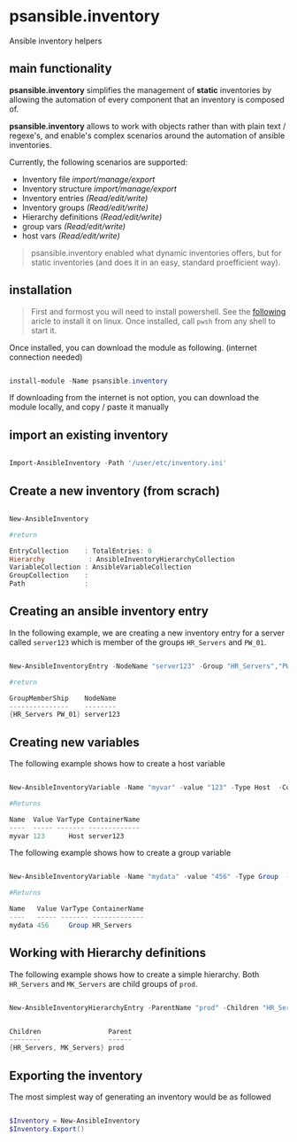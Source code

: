 # psansible.inventory
Ansible inventory helpers

## main functionality

__psansible.inventory__ simplifies the management of __static__ inventories by allowing the automation of every component that an inventory is composed of.

__psansible.inventory__ allows to work with objects rather than with plain text / regexe's, and enable's complex scenarios around the automation of ansible inventories.


Currently, the following scenarios are supported:

- Inventory file *import/manage/export*
- Inventory structure *import/manage/export*
- Inventory entries *(Read/edit/write)*
- Inventory groups *(Read/edit/write)*
- Hierarchy definitions *(Read/edit/write)*
- group vars *(Read/edit/write)*
- host vars *(Read/edit/write)*

> psansible.inventory enabled what dynamic inventories offers, but for static inventories (and does it in an easy, standard proefficient way).



## installation

> First and formost you will need to install powershell. See the [following](https://docs.microsoft.com/en-us/powershell/scripting/install/installing-powershell-core-on-linux?view=powershell-7.1) aricle to install it on linux.
Once installed, call `pwsh` from any shell to start it.

Once installed, you can download the module as following. (internet connection needed)

```powershell

install-module -Name psansible.inventory

```

If downloading from the internet is not option, you can download the module locally, and copy / paste it manually

## import an existing inventory

```powershell

Import-AnsibleInventory -Path '/user/etc/inventory.ini'

```

## Create a new inventory (from scrach)

```powershell

New-AnsibleInventory

#return

EntryCollection    : TotalEntries: 0
Hierarchy           : AnsibleInventoryHierarchyCollection
VariableCollection : AnsibleVariableCollection
GroupCollection    : 
Path               : 

```

## Creating an ansible inventory entry

In the following example, we are creating a new inventory entry for a server called ```server123``` which is member of the groups ```HR_Servers``` and ```PW_01```.

```powershell

New-AnsibleInventoryEntry -NodeName "server123" -Group "HR_Servers","PW_01"

#return

GroupMemberShip    NodeName
---------------    --------
{HR_Servers PW_01} server123

```

## Creating new variables

The following example shows how to create a host variable

```powershell

New-AnsibleInventoryVariable -Name "myvar" -value "123" -Type Host  -ContainerName "server123"

#Returns

Name  Value VarType ContainerName
----  ----- ------- -------------
myvar 123      Host server123

```
The following example shows how to create a group variable

```powershell

New-AnsibleInventoryVariable -Name "mydata" -value "456" -Type Group  -ContainerName "HR_Servers"

#Returns

Name   Value VarType ContainerName
----   ----- ------- -------------
mydata 456     Group HR_Servers
```

## Working with Hierarchy definitions

The following example shows how to create a simple hierarchy. Both `HR_Servers` and `MK_Servers` are child groups of `prod`.

```powershell

New-AnsibleInventoryHierarchyEntry -ParentName "prod" -Children "HR_Servers","MK_Servers"


Children                 Parent
--------                 ------
{HR_Servers, MK_Servers} prod
```

## Exporting the inventory

The most simplest way of generating an inventory would be as followed

```powershell

$Inventory = New-AnsibleInventory
$Inventory.Export()

```

